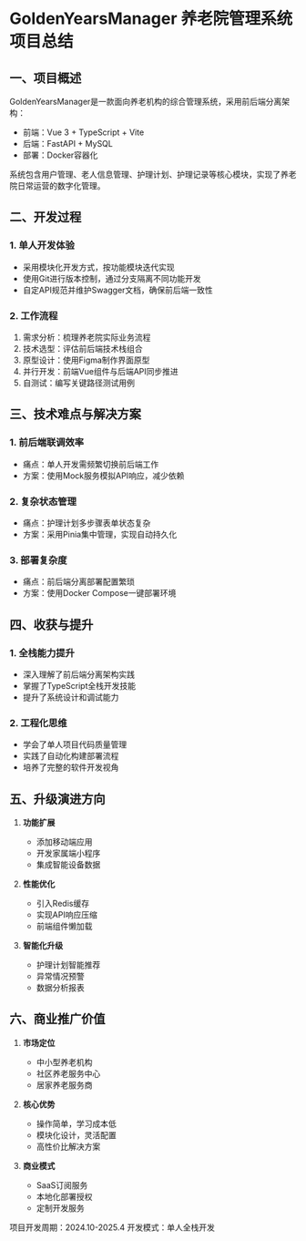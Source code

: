 # GoldenYearsManager 养老院管理系统项目总结

## 一、项目概述
GoldenYearsManager是一款面向养老机构的综合管理系统，采用前后端分离架构：
- 前端：Vue 3 + TypeScript + Vite
- 后端：FastAPI + MySQL
- 部署：Docker容器化

系统包含用户管理、老人信息管理、护理计划、护理记录等核心模块，实现了养老院日常运营的数字化管理。

## 二、开发过程

### 1. 单人开发体验
- 采用模块化开发方式，按功能模块迭代实现
- 使用Git进行版本控制，通过分支隔离不同功能开发
- 自定API规范并维护Swagger文档，确保前后端一致性

### 2. 工作流程
1. 需求分析：梳理养老院实际业务流程
2. 技术选型：评估前后端技术栈组合
3. 原型设计：使用Figma制作界面原型
4. 并行开发：前端Vue组件与后端API同步推进
5. 自测试：编写关键路径测试用例

## 三、技术难点与解决方案

### 1. 前后端联调效率
- 痛点：单人开发需频繁切换前后端工作
- 方案：使用Mock服务模拟API响应，减少依赖

### 2. 复杂状态管理
- 痛点：护理计划多步骤表单状态复杂
- 方案：采用Pinia集中管理，实现自动持久化

### 3. 部署复杂度
- 痛点：前后端分离部署配置繁琐
- 方案：使用Docker Compose一键部署环境

## 四、收获与提升

### 1. 全栈能力提升
- 深入理解了前后端分离架构实践
- 掌握了TypeScript全栈开发技能
- 提升了系统设计和调试能力

### 2. 工程化思维
- 学会了单人项目代码质量管理
- 实践了自动化构建部署流程
- 培养了完整的软件开发视角

## 五、升级演进方向

1. **功能扩展**
   - 添加移动端应用
   - 开发家属端小程序
   - 集成智能设备数据

2. **性能优化**
   - 引入Redis缓存
   - 实现API响应压缩
   - 前端组件懒加载

3. **智能化升级**
   - 护理计划智能推荐
   - 异常情况预警
   - 数据分析报表

## 六、商业推广价值

1. **市场定位**
   - 中小型养老机构
   - 社区养老服务中心
   - 居家养老服务商

2. **核心优势**
   - 操作简单，学习成本低
   - 模块化设计，灵活配置
   - 高性价比解决方案

3. **商业模式**
   - SaaS订阅服务
   - 本地化部署授权
   - 定制开发服务

项目开发周期：2024.10-2025.4
开发模式：单人全栈开发
